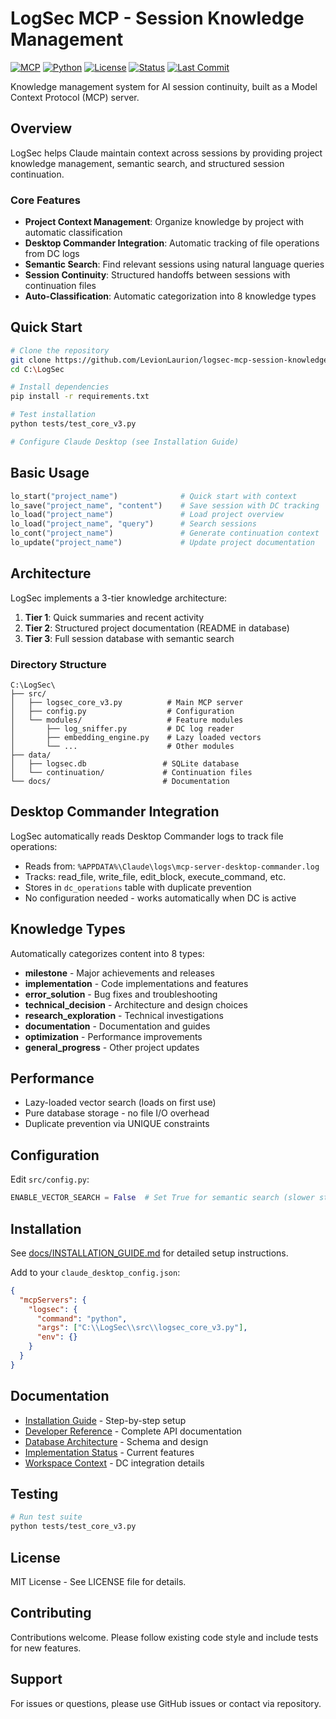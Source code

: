# LogSec MCP - Session Knowledge Management

[![MCP](https://img.shields.io/badge/MCP-2024--11--05-blue)](https://modelcontextprotocol.io)
[![Python](https://img.shields.io/badge/Python-3.8+-green)](https://python.org)
[![License](https://img.shields.io/badge/License-MIT-yellow)](LICENSE)
[![Status](https://img.shields.io/badge/Status-Production--Ready-success)](https://github.com/LevionLaurion/logsec-mcp-session-knowledge-base)
[![Last Commit](https://img.shields.io/github/last-commit/LevionLaurion/logsec-mcp-session-knowledge-base)](https://github.com/LevionLaurion/logsec-mcp-session-knowledge-base/commits/master)

Knowledge management system for AI session continuity, built as a Model Context Protocol (MCP) server.

## Overview

LogSec helps Claude maintain context across sessions by providing project knowledge management, semantic search, and structured session continuation.

### Core Features

- **Project Context Management**: Organize knowledge by project with automatic classification
- **Desktop Commander Integration**: Automatic tracking of file operations from DC logs
- **Semantic Search**: Find relevant sessions using natural language queries
- **Session Continuity**: Structured handoffs between sessions with continuation files
- **Auto-Classification**: Automatic categorization into 8 knowledge types

## Quick Start

```bash
# Clone the repository
git clone https://github.com/LevionLaurion/logsec-mcp-session-knowledge-base.git C:\LogSec
cd C:\LogSec

# Install dependencies
pip install -r requirements.txt

# Test installation
python tests/test_core_v3.py

# Configure Claude Desktop (see Installation Guide)
```

## Basic Usage

```python
lo_start("project_name")              # Quick start with context
lo_save("project_name", "content")    # Save session with DC tracking
lo_load("project_name")               # Load project overview
lo_load("project_name", "query")      # Search sessions
lo_cont("project_name")               # Generate continuation context
lo_update("project_name")             # Update project documentation
```

## Architecture

LogSec implements a 3-tier knowledge architecture:

1. **Tier 1**: Quick summaries and recent activity
2. **Tier 2**: Structured project documentation (README in database)
3. **Tier 3**: Full session database with semantic search

### Directory Structure

```
C:\LogSec\
├── src/
│   ├── logsec_core_v3.py          # Main MCP server
│   ├── config.py                  # Configuration
│   └── modules/                   # Feature modules
│       ├── log_sniffer.py         # DC log reader
│       ├── embedding_engine.py    # Lazy loaded vectors
│       └── ...                    # Other modules
├── data/
│   ├── logsec.db                 # SQLite database
│   └── continuation/             # Continuation files
└── docs/                         # Documentation
```

## Desktop Commander Integration

LogSec automatically reads Desktop Commander logs to track file operations:

- Reads from: `%APPDATA%\Claude\logs\mcp-server-desktop-commander.log`
- Tracks: read_file, write_file, edit_block, execute_command, etc.
- Stores in `dc_operations` table with duplicate prevention
- No configuration needed - works automatically when DC is active

## Knowledge Types

Automatically categorizes content into 8 types:

- **milestone** - Major achievements and releases
- **implementation** - Code implementations and features
- **error_solution** - Bug fixes and troubleshooting
- **technical_decision** - Architecture and design choices
- **research_exploration** - Technical investigations
- **documentation** - Documentation and guides
- **optimization** - Performance improvements
- **general_progress** - Other project updates

## Performance

- Lazy-loaded vector search (loads on first use)
- Pure database storage - no file I/O overhead
- Duplicate prevention via UNIQUE constraints

## Configuration

Edit `src/config.py`:

```python
ENABLE_VECTOR_SEARCH = False  # Set True for semantic search (slower startup)
```

## Installation

See [docs/INSTALLATION_GUIDE.md](docs/INSTALLATION_GUIDE.md) for detailed setup instructions.

Add to your `claude_desktop_config.json`:

```json
{
  "mcpServers": {
    "logsec": {
      "command": "python",
      "args": ["C:\\LogSec\\src\\logsec_core_v3.py"],
      "env": {}
    }
  }
}
```

## Documentation

- [Installation Guide](docs/INSTALLATION_GUIDE.md) - Step-by-step setup
- [Developer Reference](docs/DEVELOPER_REFERENCE.md) - Complete API documentation
- [Database Architecture](docs/DATABASE_ARCHITECTURE.md) - Schema and design
- [Implementation Status](docs/IMPLEMENTATION_STATUS.md) - Current features
- [Workspace Context](docs/WORKSPACE_CONTEXT.md) - DC integration details

## Testing

```bash
# Run test suite
python tests/test_core_v3.py
```

## License

MIT License - See LICENSE file for details.

## Contributing

Contributions welcome. Please follow existing code style and include tests for new features.

## Support

For issues or questions, please use GitHub issues or contact via repository.
